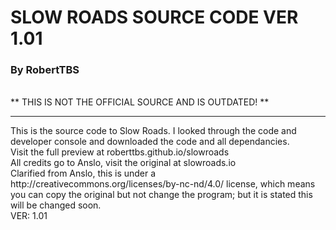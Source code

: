 # SLOW ROADS SOURCE CODE VER 1.01
### By RobertTBS
<br>
** THIS IS NOT THE OFFICIAL SOURCE AND IS OUTDATED! **
<hr>
This is the source code to Slow Roads. I looked through the code and developer console and downloaded the code and all dependancies.
<br>
Visit the full preview at roberttbs.github.io/slowroads
<br>
All credits go to Anslo, visit the original at slowroads.io
<br>
Clarified from Anslo, this is under a http://creativecommons.org/licenses/by-nc-nd/4.0/ license, which means you can copy the original but not change the program; but it is stated this will be changed soon. 
<br>
VER: 1.01
